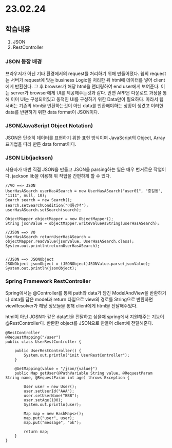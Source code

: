 # 23.02.24

## 학습내용
1. JSON
2. RestController

### JSON 등장 배경
브라우저가 아닌 기타 환경에서의 request를 처리하기 위해 만들어졌다.
웹의 request는 서버가 request에 맞는 business Logic을 처리한 뒤 html에 데이터를 넣어  client에게 반환한다. 
그 후 browser가 해당 html을 랜더링하여 end user에게 보여준다. 이는 server가 browser에게 UI를 제공해주는것과 같다.
반면 APP은 다운로드 과정을 통해 이미 UI는 구성되어있고 동적인 UI를 구성하기 위한 Data만이 필요하다. 
따라서 웹 서버는 기존의 html을 반환하는것이 아닌 data를 반환해야하는 상황이 생겼고 이러한 data를 반환하기 위한 data format이 JSON이다.

### JSON(JavaScript Object Notation)
JSON은 단순히 데이터를 표현하기 위한 표현 방식이며 JavaScript의 Object, Array 표기법을 따라 만든 data format이다.

### JSON Lib(jackson)
사용자가 매번 직접 JSON을 만들고 JSON을 parsing하는 일은 매우 번거로운 작업이다.
jackson lib을 이용해 위 작업을 간편하게 할 수 있다.

```
//VO ==> JSON
UserHasASearch userHasASearch = new UserHasASearch("user01", "홍길동", "1111", null, 10);
Search search = new Search();
search.setSearchCondition("이름검색");
userHasASearch.setSearch(search);

ObjectMapper objectMapper = new ObjectMapper();
String jsonValue = objectMapper.writeValueAsString(userHasASearch);

//JSON ==> VO
UserHasASearch returnUserHasASearch =  objectMapper.readValue(jsonValue, UserHasASearch.class);
System.out.println(returnUserHasASearch);


//JSON ==> JSONObject
JSONObject jsonObject = (JSONObject)JSONValue.parse(jsonValue);
System.out.println(jsonObject);
```

### Spring Framework RestController
Spring에서는 @Controller를 통해 path와 data가 담긴 ModelAndView을 반환하거나 data를 담은 model과 return 타입으로 view의 경로를 String으로 반환하면 
viewResolver가 해당 정보들을 통해 client에게 html을 전달해주었다.

html이 아닌 JOSN과 같은 data만을 전달하고 싶을때 spring에서 지원해주는 기능이 @RestController다.
반환한 object를 JSON으로 만들어 client에 전달해준다.
```
@RestController
@RequestMapping("/user")
public class UserRestController {

	public UserRestController() {
		System.out.println("init UserRestController");
	}
	
	@GetMapping(value = "/json/{value}")
	public Map getUser(@PathVariable String value, @RequestParam String name, @RequestParam int age) throws Exception {

		User user = new User();
		user.setUserId("AAA");
		user.setUserName("BBB");
		user.setAge(100);
		System.out.println(user);
		
		Map map = new HashMap<>();
		map.put("user", user);
		map.put("message", "ok");
		
		return map;
	}
}
```
